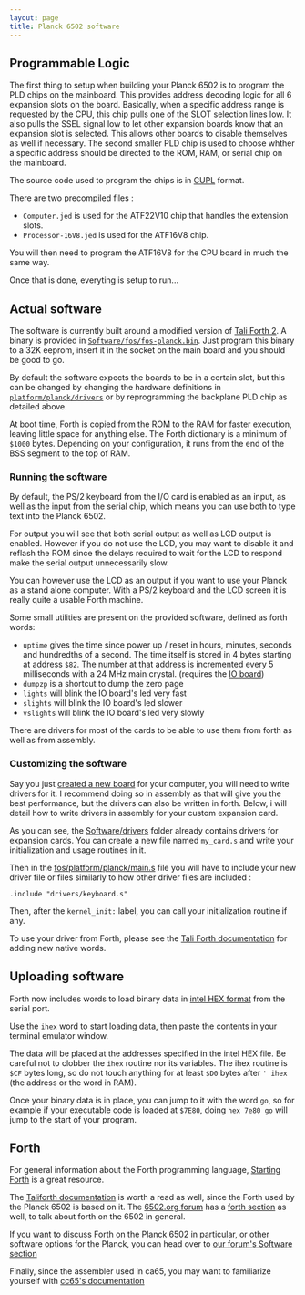 ```yaml
---
layout: page
title: Planck 6502 software
---
```


## Programmable Logic

The first thing to setup when building your Planck 6502 is to program the PLD chips on the mainboard. This provides address decoding logic for all 6 expansion slots on the board. Basically, when a specific address range is requested by the CPU, this chip pulls one of the SLOT selection lines low. It also pulls the SSEL signal low to let other expansion boards know that an expansion slot is selected. This allows other boards to disable themselves as well if necessary. The second smaller PLD chip is used to choose whther a specific address should be directed to the ROM, RAM, or serial chip on the mainboard.

The source code used to program the chips is in [CUPL](https://en.wikipedia.org/wiki/Programmable_Array_Logic#CUPL) format.

There are two precompiled files : 
  - `Computer.jed` is used for the ATF22V10 chip that handles the extension slots.
  - `Processor-16V8.jed` is used for the ATF16V8 chip.


You will then need to program the ATF16V8 for the CPU board in much the same way.

Once that is done, everyting is setup to run...

## Actual software

The software is currently built around a modified version of [Tali Forth 2](https://github.com/scotws/TaliForth2). A binary is provided in [`Software/fos/fos-planck.bin`](https://gitlab.com/planck-6502/planck-6502/-/tree/main/Software/fos). Just program this binary to a 32K eeprom, insert it in the socket on the main board and you should be good to go.

By default the software expects the boards to be in a certain slot, but this can be changed by changing the hardware definitions in [`platform/planck/drivers`](https://gitlab.com/planck-6502/planck-6502/-/blob/main/Software/fos/platform/planck/drivers) or by reprogramming the backplane PLD chip as detailed above.

At boot time, Forth is copied from the ROM to the RAM for faster execution, leaving little space for anything else. The Forth dictionary is a minimum of `$1000` bytes. Depending on your configuration, it runs from the end of the BSS segment to the top of RAM.

### Running the software

By default, the PS/2 keyboard from the I/O card is enabled as an input, as well as the input from the serial chip, which means you can use both to type text into the Planck 6502.

For output you will see that both serial output as well as LCD output is enabled. However if you do not use the LCD, you may want to disable it and reflash the ROM since the delays required to wait for the LCD to respond make the serial output unnecessarily slow.

You can however use the LCD as an output if you want to use your Planck as a stand alone computer. With a PS/2 keyboard and the LCD screen it is really quite a usable Forth machine.

Some small utilities are present on the provided software, defined as forth words:

- `uptime` gives the time since power up / reset in hours, minutes, seconds and hundredths of a second. The time itself is stored in 4 bytes starting at address `$82`. The number at that address is incremented every 5 milliseconds with a 24 MHz main crystal. (requires the [IO board](/Hardware/io))
- `dumpzp` is a shortcut to dump the zero page
- `lights` will blink the IO board's led very fast
- `slights` will blink the IO board's led slower
- `vslights` will blink the IO board's led very slowly

There are drivers for most of the cards to be able to use them from forth as well as from assembly.

### Customizing the software

Say you just [created a new board](/Hardware/make) for your computer, you will need to write drivers for it. I recommend doing so in assembly as that will give you the best performance, but the drivers can also be written in forth. Below, i will detail how to write drivers in assembly for your custom expansion card.

As you can see, the [Software/drivers](https://gitlab.com/planck-6502/planck-6502/-/tree/main/Software/drivers) folder already contains drivers for expansion cards. You can create a new file named `my_card.s` and write your initialization and usage routines in it.

Then in the [fos/platform/planck/main.s](https://gitlab.com/planck-6502/planck-6502/-/blob/main/Software/fos/platform/planck/main.s) file you will have to include your new driver file or files similarly to how other driver files are included : 

``` nesasm
.include "drivers/keyboard.s"
```

Then, after the `kernel_init:` label, you can call your initialization routine if any.

To use your driver from Forth, please see the [Tali Forth documentation](https://github.com/scotws/TaliForth2/blob/master/docs/manual.md#adding-new-words) for adding new native words.

## Uploading software

Forth now includes words to load binary data in [intel HEX format](https://en.wikipedia.org/wiki/Intel_HEX) from the serial port.

Use the `ihex` word to start loading data, then paste the contents in your terminal emulator window.

The data will be placed at the addresses specified in the intel HEX file. Be careful not to clobber the `ihex` routine nor its variables. The ihex routine is `$CF` bytes long, so do not touch anything for at least `$D0` bytes after `' ihex` (the address or the word in RAM).

Once your binary data is in place, you can jump to it with the word `go`, so for example if your executable code is loaded at `$7E80`, doing `hex 7e80 go` will jump to the start of your program.

## Forth

For general information about the Forth programming language, [Starting Forth](https://www.forth.com/starting-forth/) is a great resource. 

The [Taliforth documentation](https://github.com/scotws/TaliForth2/blob/master/docs/manual.md) is worth a read as well, since the Forth used by the Planck 6502 is based on it. The [6502.org forum](http://forum.6502.org/) has a [forth section](http://forum.6502.org/viewforum.php?f=9&sid=f950c7259167a625796c614111543ead) as well, to talk about forth on the 6502 in general.

If you want to discuss Forth on the Planck 6502 in particular, or other software options for the Planck, you can head over to [our forum's Software section](https://forum.planck6502.com/c/software/6)

Finally, since the assembler used in ca65, you may want to familiarize yourself with [cc65's documentation](https://cc65.github.io/doc/)